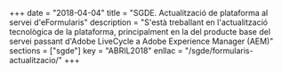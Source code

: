 +++
date        = "2018-04-04"
title       = "SGDE. Actualització de plataforma al servei d'eFormularis"
description = "S'està treballant en l'actualització tecnològica de la plataforma, principalment en la del producte base del servei passant d'Adobe LiveCycle a Adobe Experience Manager (AEM)"
sections    = ["sgde"]
key         = "ABRIL2018"
enllac      = "/sgde/formularis-actualitzacio/"
+++
